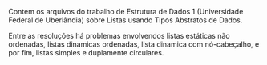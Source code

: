 Contem os arquivos do trabalho de Estrutura de Dados 1 (Universidade Federal de Uberlândia) sobre Listas usando Tipos Abstratos de Dados.

Entre as resoluções há problemas envolvendos listas estáticas não ordenadas, listas dinamicas ordenadas, lista dinamica com nó-cabeçalho, e por fim, listas simples e duplamente circulares.
